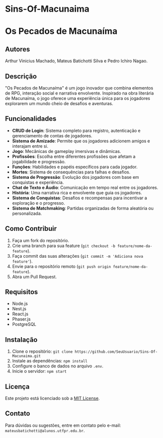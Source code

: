 # Sins-Of-Macunaima
# Os Pecados de Macunaíma

## Autores
Arthur Vinicius Machado, Mateus Batichotti Silva e Pedro Ichiro Nagao. 

## Descrição
"Os Pecados de Macunaíma" é um jogo inovador que combina elementos de RPG, interação social e narrativa envolvente. Inspirado na obra literária de Macunaíma, o jogo oferece uma experiência única para os jogadores explorarem um mundo cheio de desafios e aventuras.

## Funcionalidades
- **CRUD de Login**: Sistema completo para registro, autenticação e gerenciamento de contas de jogadores.
- **Sistema de Amizade**: Permite que os jogadores adicionem amigos e interajam entre si.
- **Jogo**: Mecânicas de gameplay imersivas e dinâmicas.
- **Profissões**: Escolha entre diferentes profissões que afetam a jogabilidade e progressão.
- **Funções**: Habilidades e papéis específicos para cada jogador.
- **Mortes**: Sistema de consequências para falhas e desafios.
- **Sistema de Progressão**: Evolução dos jogadores com base em conquistas e experiência.
- **Chat de Texto e Áudio**: Comunicação em tempo real entre os jogadores.
- **História**: Uma narrativa rica e envolvente que guia os jogadores.
- **Sistema de Conquistas**: Desafios e recompensas para incentivar a exploração e o progresso.
- **Sistema de Matchmaking**: Partidas organizadas de forma aleatória ou personalizada.

## Como Contribuir
1. Faça um fork do repositório.
2. Crie uma branch para sua feature (`git checkout -b feature/nome-da-feature`).
3. Faça commit das suas alterações (`git commit -m 'Adiciona nova feature'`).
4. Envie para o repositório remoto (`git push origin feature/nome-da-feature`).
5. Abra um Pull Request.

## Requisitos
- Node.js
- Nest.js
- React.js
- Phaser.js
- PostgreSQL

## Instalação
1. Clone o repositório: `git clone https://github.com/SeuUsuario/Sins-Of-Macunaima.git`
2. Instale as dependências: `npm install`
3. Configure o banco de dados no arquivo `.env`.
4. Inicie o servidor: `npm start`

## Licença
Este projeto está licenciado sob a [MIT License](LICENSE).

## Contato
Para dúvidas ou sugestões, entre em contato pelo e-mail: `mateusbatichotti@alunos.utfpr.edu.br`.
